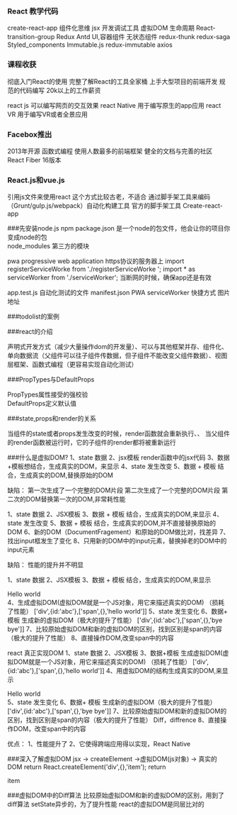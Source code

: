 ### React 教学代码

create-react-app 
组件化思维
jsx
开发调试工具
虚拟DOM
生命周期
React-transition-group
Redux
Antd
UI,容器组件
无状态组件
redux-thunk
redux-saga
Styled_components
lmmutable.js
redux-immutable
axios


 ###  课程收获
彻底入门React的使用
完整了解React的工具全家桶
上手大型项目的前端开发
规范的代码编写
20k以上的工作薪资

react js  可以编写网页的交互效果
react Native 用于编写原生的app应用
react VR  用于编写VR或者全景应用


### Facebox推出
2013年开源
函数式编程
使用人数最多的前端框架
健全的文档与完善的社区
React Fiber  16版本


### React.js和vue.js

引用js文件来使用react  这个方式比较古老，不适合
通过脚手架工具来编码  （Grunt/gulp.js/webpack）自动化构建工具
官方的脚手架工具  Create-react-app  

###先安装node.js  npm
package.json  是一个node的包文件，他会让你的项目你变成node的包  
node_modules  第三方的模块

pwa progressive web application 
https协议的服务器上
import registerServiceWorke from './registerServiceWorke ';
import * as serviceWorker from './serviceWorker';
当断网的时候，确保app还是有效

app.test.js  自动化测试的文件
manifest.json   PWA serviceWorker  快捷方式 图片 地址


###todolist的案例

###react的介绍

声明式开发方式（减少大量操作dom的开发量）、可以与其他框架并存、组件化、单向数据流（父组件可以往子组件传数据，但子组件不能改变父组件数据）、视图层框架、函数式编程（更容易实现自动化测试）

###PropTypes与DefaultProps <br />

PropTypes属性接受的强校验<br />
DefaultProps定义默认值 <br />

###state,props和render的关系

当组件的state或者props发生改变的时候，render函数就会重新执行、、
当父组件的render函数被运行时，它的子组件的render都将被重新运行

###什么是虚拟DOM?
1、state 数据
2、jsx模板 render函数中的jsx代码
3、数据+模板想结合，生成真实的DOM，来显示
4、state 发生改变
5、数据 + 模板 结合，生成真实的DOM,替换原始的DOM

缺陷：
第一次生成了一个完整的DOM片段
第二次生成了一个完整的DOM片段
第二次的DOM替换第一次的DOM,非常耗性能


1、state 数据
2、JSX模板 
3、数据 + 模板 结合，生成真实的DOM,来显示
4、state 发生改变
5、数据 + 模板 结合，生成真实的DOM,并不直接替换原始的DOM
6、新的DOM（DocumentFragement）和原始的DOM做比对，找差异
7、找出input框发生了变化
8、只用新的DOM中的input元素，替换掉老的DOM中的input元素

缺陷：
性能的提升并不明显

1、state 数据
2、JSX模板 
3、数据 + 模板 结合，生成真实的DOM,来显示
<div id='abc'><span>Hello world</span></div>
4、生成虚拟DOM(虚拟DOM就是一个JS对象，用它来描述真实的DOM)  （损耗了性能）
['div',{id:'abc'},['span',{},'hello world']]
5、state 发生变化
6、数据+ 模板 生成新的虚拟DOM（极大的提升了性能）
['div',{id:'abc'},['span',{},'bye bye']]
7、比较原始虚拟DOM和新的虚拟DOM的区别，找到区别是span的内容（极大的提升了性能）
8、直接操作DOM,改变span中的内容

react 真正实现DOM
1、state 数据
2、JSX模板 
3、数据+模板 生成虚拟DOM(虚拟DOM就是一个JS对象，用它来描述真实的DOM)  （损耗了性能）
['div',{id:'abc'},['span',{},'hello world']]
4、用虚拟DOM的结构生成真实的DOM,来显示
<div id="abc"><span>Hello world</span></div>
5、state 发生变化
6、数据+ 模板 生成新的虚拟DOM（极大的提升了性能）
['div',{id:'abc'},['span',{},'bye bye']]
7、比较原始虚拟DOM和新的虚拟DOM的区别，找到区别是span的内容（极大的提升了性能）
Diff，diffrence
8、直接操作DOM，改变span中的内容

优点：
1、性能提升了
2、它使得跨端应用得以实现，React Native

###深入了解虚拟DOM
jsx -> createElement ->虚拟DOM(js对象) -> 真实的DOM
return React.createElement('div',{},'item');
return <div>item</div>

###虚拟DOM中的Diff算法
比较原始虚拟DOM和新的虚拟DOM的区别，用到了diff算法
setState异步的，为了提升性能
react的虚拟DOM是同层比对的



